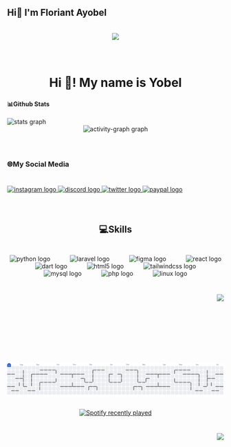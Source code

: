 ## Hi👋 I'm Floriant Ayobel

<!--
**floriantayobel/floriantayobel** is a ✨ _special_ ✨ repository because its `README.md` (this file) appears on your GitHub profile.

Here are some ideas to get you started:

- 🔭 I’m currently working on ...
- 🌱 I’m currently learning ...
- 👯 I’m looking to collaborate on ...
- 🤔 I’m looking for help with ...
- 💬 Ask me about ...
- 📫 How to reach me: ...
- 😄 Pronouns: ...
- ⚡ Fun fact: ...
-->

<br clear="both">

<div align="center">
  <img height="210" src="https://media1.giphy.com/media/v1.Y2lkPTc5MGI3NjExenhhbGhjNXl6cHc5cXV3aTFhdjkxMGJxYXU3NjRtaTd6bXowZDI0MSZlcD12MV9pbnRlcm5hbF9naWZfYnlfaWQmY3Q9Zw/VXtyyvsjeZln6HwFrG/giphy.gif"  />
</div>

###

<br clear="both">

<h1 align="center">Hi 👋! My name is Yobel</h1>

###

<h4> 📊Github Stats </h4>

<div align="left">
  <img src="https://github-readme-stats.vercel.app/api?username=floriantayobel&hide_title=false&hide_rank=false&show_icons=true&include_all_commits=true&count_private=true&disable_animations=false&theme=nightowl&locale=en&hide_border=true" height="190" alt="stats graph"  />
  <div align="center">
  <img src="https://github-readme-activity-graph.vercel.app/graph?username=floriantayobel&radius=16&theme=noctis-minimus&area=true&order=5" height="235" alt="activity-graph graph"  />
</div>
</div>

###

<br clear="both">

<h3 align="left">🌐My Social Media</h3>

###

<br clear="both">

<div align="left">
  <a href="https://www.instagram.com/floriantayobel/" target="_blank">
    <img src="https://raw.githubusercontent.com/maurodesouza/profile-readme-generator/master/src/assets/icons/social/instagram/default.svg" width="60" height="40" alt="instagram logo"  />
  </a>
  <a href="https://discordapp.com/users/1249402513967288370" target="_blank">
    <img src="https://raw.githubusercontent.com/maurodesouza/profile-readme-generator/master/src/assets/icons/social/discord/default.svg" width="60" height="40" alt="discord logo"  />
  </a>
  <a href="https://x.com/ayobelll" target="_blank">
    <img src="https://raw.githubusercontent.com/maurodesouza/profile-readme-generator/master/src/assets/icons/social/twitter/default.svg" width="60" height="40" alt="twitter logo"  />
  </a>
  <a href="https://paypal.me/floriaaanttt?country.x=ID&locale.x=id_ID" target="_blank">
    <img src="https://raw.githubusercontent.com/maurodesouza/profile-readme-generator/master/src/assets/icons/social/paypal/default.svg" width="60" height="40" alt="paypal logo"  />
  </a>
</div>

###

<br clear="both">

<h2 align="center">💻Skills</h2>

###

<br clear="both">

<div align="center">
  <img src="https://cdn.simpleicons.org/python/3776AB" height="60" alt="python logo"  />
  <img width="38" />
  <img src="https://cdn.jsdelivr.net/gh/devicons/devicon/icons/laravel/laravel-original.svg" height="60" alt="laravel logo"  />
  <img width="38" />
  <img src="https://cdn.simpleicons.org/figma/F24E1E" height="60" alt="figma logo"  />
  <img width="38" />
  <img src="https://cdn.jsdelivr.net/gh/devicons/devicon/icons/react/react-original.svg" height="60" alt="react logo"  />
  <img width="38" />
  <img src="https://skillicons.dev/icons?i=dart" height="60" alt="dart logo"  />
  <img width="38" />
  <img src="https://skillicons.dev/icons?i=html" height="60" alt="html5 logo"  />
  <img width="38" />
  <img src="https://skillicons.dev/icons?i=tailwind" height="60" alt="tailwindcss logo"  />
  <img width="38" />
  <img src="https://cdn.jsdelivr.net/gh/devicons/devicon/icons/mysql/mysql-original.svg" height="60" alt="mysql logo"  />
  <img width="38" />
  <img src="https://cdn.jsdelivr.net/gh/devicons/devicon/icons/php/php-original.svg" height="60" alt="php logo"  />
  <img width="38" />
  <img src="https://skillicons.dev/icons?i=linux" height="60" alt="linux logo"  />
</div>

###

<br clear="both">

<img align="right" height="160" src="https://media3.giphy.com/media/v1.Y2lkPTc5MGI3NjExdHVsc2Fub2MxOTFzc2ZlNDR0Z2t0Nmd0dnZmMm50ZmkxazkxYnlvZiZlcD12MV9pbnRlcm5hbF9naWZfYnlfaWQmY3Q9Zw/tqfS3mgQU28ko/giphy.gif"  />

###

<br clear="both">

<picture>
  <source media="(prefers-color-scheme: dark)" srcset="https://raw.githubusercontent.com/floriantayobel/floriantayobel/output/pacman-contribution-graph-dark.svg">
  <source media="(prefers-color-scheme: light)" srcset="https://raw.githubusercontent.com/floriantayobel/floriantayobel/output/pacman-contribution-graph.svg">
  <img alt="pacman contribution graph" src="https://raw.githubusercontent.com/floriantayobel/floriantayobel/output/pacman-contribution-graph.svg">
</picture>

###

<div align="center">
  <a href="https://open.spotify.com/user/njr3hqn01rz5m9xa7mdnixv20">
    <img src="https://spotify-recently-played-readme.vercel.app/api?user=njr3hqn01rz5m9xa7mdnixv20&count=5&unique=true" alt="Spotify recently played"  />
  </a>
</div>

###

<br clear="both">

<img align="right" src="https://visitor-badge.laobi.icu/badge?page_id=floriantayobel.floriantayobel&"  />

###